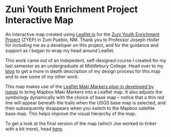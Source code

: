 # Zuni Youth Enrichment Project Interactive Map
An interactive map created using [Leaflet.js](http://leafletjs.com/) for the [Zuni Youth Enrichment Project](https://www.zyep.org/) (ZYEP) in Zuni Pueblo, NM. Thank you to Professor Joseph Holler for including me as a developer on this project, and for the guidance and support as I began to wrap my head around Leaflet.

This work came out of an indepedent, self-designed course I created for my last semester as an undergraduate at Middlebury College. Head over to my [blog](http://parkerziegler.com/senior-research-programming-for-gis/) to get a more in depth description of my design process for this map and to see some of my other work.

This map makes use of the [Leaflet Maki Markers plug-in developed by jseppi](https://github.com/jseppi/Leaflet.MakiMarkers) to bring Mapbox Maki Markers into a Leaflet map. It also adjusts the symbology dynamically with the choice of base map – notice that a thin red line will appear beneath the trails when the USGS base map is selected, and then subsequently disappears when you switch to the Mapbox satellite base map. This helps improve the visual hierarchy of the map.

To get a look at the final version of the map (which Joe worked to tinker with a bit more), head [here](http://www.josephholler.com/zunimap/zunimap.html).

